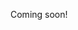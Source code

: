 Coming soon!

<!--

Laws should be parameterized functions.

For instance, gun-control laws could have apply at levels of severity depending on population density.

-->
